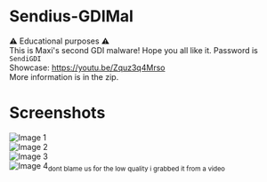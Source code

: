 # Sendius-GDIMal
⚠️ Educational purposes ⚠️
<br>
This is Maxi's second GDI malware! Hope you all like it.
Password is <code>SendiGDI</code><br>Showcase: https://youtu.be/Zquz3q4Mrso
<br>
More information is in the zip. <br>
# Screenshots
![Image 1](./screenshots/S1.png)<br>
![Image 2](./screenshots/S2.png)<br>
![Image 3](./screenshots/S3.png)<br>
![Image 4](./screenshots/S4.png)<sub>dont blame us for the low quality i grabbed it from a video</sub><br>
